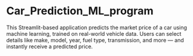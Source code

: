# Car_Prediction_ML_program
This Streamlit-based application predicts the market price of a car using machine learning, trained on real-world vehicle data. Users can select details like make, model, year, fuel type, transmission, and more — and instantly receive a predicted price.
